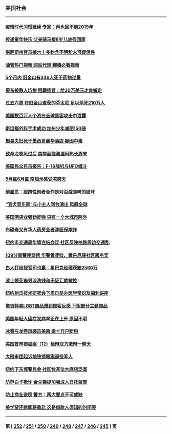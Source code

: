 ### 美国社会
---
#### [疫情时代习惯延续 专家：再也回不到2019年](../../pages/ncid1078160/n14018083.md?06181245) 
#### [传递童年快乐 父亲骑马接8岁儿放假回家](../../pages/ncid1078160/n14017891.md?06181245) 
#### [堪萨斯州官员接六十多封含不明粉末可疑信件](../../pages/ncid1078160/n14017953.md?06181245) 
#### [油管热门视频 网站代理 翻墙必看视频](http://138.2.39.72:81/youtube.html?epic-marker?06181245)
#### [5个月内 旧金山有346人死于药物过量](../../pages/ncid1078160/n14017882.md?06181245) 
#### [房东被熟人坑惨 租霸扬言：给30万美元才肯搬走](../../pages/ncid1078160/n14017852.md?06181245) 
#### [过去六周  在旧金山查获的芬太尼 足以杀死210万人](../../pages/ncid1078160/n14017850.md?06181245) 
#### [美国数百万人个资在全球黑客攻击中泄露](../../pages/ncid1078160/n14017673.md?06181245) 
#### [斯坦福外科手术成功 加州少年减肥150磅](../../pages/ncid1078160/n14017697.md?06181245) 
#### [橙县夫妇死于墨西哥豪华酒店 疑因中毒](../../pages/ncid1078160/n14017688.md?06181245) 
#### [致命龙卷风过后 美南面临潮湿闷热长周末](../../pages/ncid1078160/n14017575.md?06181245) 
#### [美国民众目击报告：F-16战机与UFO缠斗](../../pages/ncid1078160/n14017550.md?06181245) 
#### [5月氤6月氲 南加州感受凉爽天](../../pages/ncid1078160/n14017583.md?06181245) 
#### [前雇员：跟跨性别者合作是对百威淡啤的破坏](../../pages/ncid1078160/n14017504.md?06181245) 
#### [“盲犬音乐家”与小主人同台演出 风靡全球](../../pages/ncid1078160/n14017346.md?06181245) 
#### [美国酒店业强劲反弹 只有一个大城市除外](../../pages/ncid1078160/n14017326.md?06181245) 
#### [布碌崙又有华人药房业者涉医保欺诈](../../pages/ncid1078160/n14017101.md?06181245) 
#### [纽约市交通局华埠连结会议 社区反映柏路周边交通乱](../../pages/ncid1078160/n14017161.md?06181245) 
#### [109分局警民烧烤 华警黄凌钦、黄丹尼获社区服务奖](../../pages/ncid1078160/n14017128.md?06181245) 
#### [白人打歧视官司也赢：星巴克经理获赔2560万](../../pages/ncid1078160/n14017141.md?06181245) 
#### [波士顿亚裔男涉洗钱和无证汇款被控](../../pages/ncid1078160/n14017100.md?06181245) 
#### [纽约射击技术研究会下周日举办医学常识及福利讲座](../../pages/ncid1078160/n14017168.md?06181245) 
#### [塔吉特卖LGBT商品遭到顾客反感 下架部分主题商品](../../pages/ncid1078160/n14017094.md?06181245) 
#### [美国年轻人癌症发病率正在上升 原因不明](../../pages/ncid1078160/n14017003.md?06181245) 
#### [冰雹与龙卷风袭击美南 逾十万户断电](../../pages/ncid1078160/n14016859.md?06181245) 
#### [美国首审猎狐案（12）检辩双方激辩一整天](../../pages/ncid1078160/n14016426.md?06181245) 
#### [大陪审团起诉地铁锁喉案退役军人](../../pages/ncid1078160/n14016415.md?06181245) 
#### [纽约下东城警民会 社区忧非法大麻店泛滥](../../pages/ncid1078160/n14016408.md?06181245) 
#### [防范白卡欺诈 金兑锡提加强成人日托监管](../../pages/ncid1078160/n14016398.md?06181245) 
#### [防止商业盗窃 警方：两大要点不可或缺](../../pages/ncid1078160/n14016350.md?06181245) 
#### [美学贷还款即将重启 这是借款人须知的时间表](../../pages/ncid1078160/n14016290.md?06181245) 

---
#### 第 [ [252](./252.md?06181245) / [251](./251.md?06181245) / [250](./250.md?06181245) / [249](./249.md?06181245) / [248](./248.md?06181245) / [247](./247.md?06181245) / [246](./246.md?06181245) / [245](./245.md?06181245) ] 页

